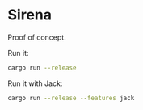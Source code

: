 # Sirena

Proof of concept.

Run it:

``` sh
cargo run --release
```

Run it with Jack:

``` sh
cargo run --release --features jack
```
